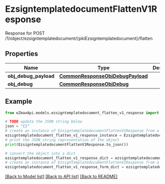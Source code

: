 # EzsigntemplatedocumentFlattenV1Response

Response for POST /1/object/ezsigntemplatedocument/{pkiEzsigntemplatedocument}/flatten

## Properties

Name | Type | Description | Notes
------------ | ------------- | ------------- | -------------
**obj_debug_payload** | [**CommonResponseObjDebugPayload**](CommonResponseObjDebugPayload.md) |  | 
**obj_debug** | [**CommonResponseObjDebug**](CommonResponseObjDebug.md) |  | [optional] 

## Example

```python
from eZmaxApi.models.ezsigntemplatedocument_flatten_v1_response import EzsigntemplatedocumentFlattenV1Response

# TODO update the JSON string below
json = "{}"
# create an instance of EzsigntemplatedocumentFlattenV1Response from a JSON string
ezsigntemplatedocument_flatten_v1_response_instance = EzsigntemplatedocumentFlattenV1Response.from_json(json)
# print the JSON string representation of the object
print(EzsigntemplatedocumentFlattenV1Response.to_json())

# convert the object into a dict
ezsigntemplatedocument_flatten_v1_response_dict = ezsigntemplatedocument_flatten_v1_response_instance.to_dict()
# create an instance of EzsigntemplatedocumentFlattenV1Response from a dict
ezsigntemplatedocument_flatten_v1_response_form_dict = ezsigntemplatedocument_flatten_v1_response.from_dict(ezsigntemplatedocument_flatten_v1_response_dict)
```
[[Back to Model list]](../README.md#documentation-for-models) [[Back to API list]](../README.md#documentation-for-api-endpoints) [[Back to README]](../README.md)


